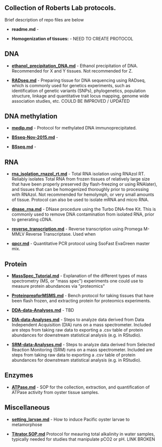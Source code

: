 ## Collection of Roberts Lab protocols.

Brief description of repo files are below 

- **readme.md** - 

- **Homogenization of tissues:** - NEED TO CREATE PROTOCOL 

## DNA

- **[ethanol_precipitation_DNA.md](https://github.com/RobertsLab/resources/blob/master/protocols/ethanol_precipitation_DNA.md)** - Ethanol precipitation of DNA. Recommended for X and Y tissues.  Not recommended for Z. 

- **[RADseq.md](https://github.com/RobertsLab/resources/blob/master/protocols/RADseq.md)** - Preparing tissue for DNA sequencing using RADseq, which is commonly used for genetics experiments, such as identification of genetic variants (SNPs), phylogenetics, population structure, linkage and quantitative trait locus mapping, genome wide association studies, etc. COULD BE IMPROVED / UPDATED


## DNA methylation 

- **[medip.md](https://github.com/RobertsLab/resources/blob/master/protocols/medip.md)** - Protocol for methylated DNA immunoprecipitated.

- **[BSseq-Nov-2015.md](https://github.com/RobertsLab/resources/blob/master/protocols/BSseq-Nov-2015.md)** -

- **[BSseq.md](https://github.com/RobertsLab/resources/blob/master/protocols/BSseq.md)** -

## RNA

- **[rna_isolation_rnazol_rt.md](https://github.com/RobertsLab/resources/blob/master/protocols/rna_isolation_rnazol_rt.md)** - Total RNA isolation using RNAzol RT. Reliably isolates Total RNA from frozen tissues of relatively large size that have been properly preserved (by flash-freezing or using RNAlater), and tissues that can be homogenized thoroughly prior to processing with RNAzol. Not recommended for hemolymph, or very small amounts of tissue.  Protocol can also be used to isolate mRNA and micro RNA. 

- **[dnase_rna.md](https://github.com/RobertsLab/resources/blob/master/protocols/dnase_rna.md)** - DNase procedure using the Turbo DNA-free Kit.  This is commonly used to remove DNA contamination from isolated RNA, prior to generating cDNA. 

- **[reverse_transcription.md](https://github.com/RobertsLab/resources/blob/master/protocols/reverse_transcription.md)** - Reverse transcription using Promega M-MMLV Reverse Transcriptase. Used when 

- **[qpcr.md](https://github.com/RobertsLab/resources/blob/master/protocols/qpcr.md)** - Quantitative PCR protocol using SsoFast EvaGreen master mix. 

## Protein

- **[MassSpec_Tutorial.md](https://github.com/RobertsLab/resources/blob/master/protocols/MassSpec_Tutorial.md)** - Explanation of the different types of mass spectrometry (MS, or "mass spec") experiments one could use to measure protein abundances via "proteomics" 

- **[ProteinprepforMSMS.md](https://github.com/RobertsLab/resources/blob/master/protocols/ProteinprepforMSMS.md)** - Bench protocol for taking tissues that have been flash frozen, and extracting protein for proteomics experiments. 

- **[DDA-data-Analyses.md](https://github.com/RobertsLab/resources/blob/master/protocols/DDA-data-Analyses.md)** - TBD

- **[DIA-data-Analyses.md](https://github.com/RobertsLab/resources/blob/master/protocols/DIA-data-Analyses.md)** - Steps to analyze data derived from Data Independent Acquisition (DIA) runs on a mass spectrometer. Included are steps from taking raw data to exporting a .csv table of protein abundances for downstream statistical analysis (e.g. in RStudio). 

- **[SRM-data-Analyses.md](https://github.com/RobertsLab/resources/blob/master/protocols/SRM-data-Analyses.md)** -  Steps to analyze data derived from Selected Reaction Monitoring (SRM) runs on a mass spectrometer. Included are steps from taking raw data to exporting a .csv table of protein abundances for downstream statistical analysis (e.g. in RStudio).

## Enzymes 

- **[ATPase.md](https://github.com/RobertsLab/resources/blob/master/protocols/ATPase.md)** - SOP for the collection, extraction, and quantification of ATPase activity from oyster tissue samples.   

## Miscellaneous 

- **[setting_larvae.md](https://github.com/RobertsLab/resources/blob/master/protocols/setting_larvae.md)** - How to induce Pacific oyster larvae to metamorphose 

- **[Titrator.SOP.md](https://github.com/RobertsLab/resources/blob/master/protocols/Titrator.SOP.md)** Protocol for meauring total alkalinity in water samples, typically needed for studies that manipulate pCO2 or pH.  LINK BROKEN
